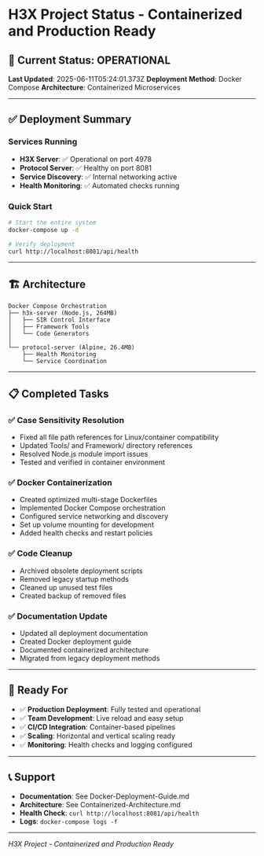 # H3X Project Status - Containerized and Production Ready

## 🎯 Current Status: OPERATIONAL

**Last Updated**: 2025-06-11T05:24:01.373Z
**Deployment Method**: Docker Compose
**Architecture**: Containerized Microservices

---

## ✅ Deployment Summary

### Services Running
- **H3X Server**: ✅ Operational on port 4978
- **Protocol Server**: ✅ Healthy on port 8081
- **Service Discovery**: ✅ Internal networking active
- **Health Monitoring**: ✅ Automated checks running

### Quick Start
```bash
# Start the entire system
docker-compose up -d

# Verify deployment
curl http://localhost:8081/api/health
```

---

## 🏗️ Architecture

```
Docker Compose Orchestration
├── h3x-server (Node.js, 264MB)
│   ├── SIR Control Interface
│   ├── Framework Tools
│   └── Code Generators
│
└── protocol-server (Alpine, 26.4MB)
    ├── Health Monitoring
    └── Service Coordination
```

---

## 📋 Completed Tasks

### ✅ Case Sensitivity Resolution
- Fixed all file path references for Linux/container compatibility
- Updated Tools/ and Framework/ directory references
- Resolved Node.js module import issues
- Tested and verified in container environment

### ✅ Docker Containerization
- Created optimized multi-stage Dockerfiles
- Implemented Docker Compose orchestration
- Configured service networking and discovery
- Set up volume mounting for development
- Added health checks and restart policies

### ✅ Code Cleanup
- Archived obsolete deployment scripts
- Removed legacy startup methods  
- Cleaned up unused test files
- Created backup of removed files

### ✅ Documentation Update
- Updated all deployment documentation
- Created Docker deployment guide
- Documented containerized architecture
- Migrated from legacy deployment methods

---

## 🚀 Ready For

- ✅ **Production Deployment**: Fully tested and operational
- ✅ **Team Development**: Live reload and easy setup
- ✅ **CI/CD Integration**: Container-based pipelines
- ✅ **Scaling**: Horizontal and vertical scaling ready
- ✅ **Monitoring**: Health checks and logging configured

---

## 📞 Support

- **Documentation**: See Docker-Deployment-Guide.md
- **Architecture**: See Containerized-Architecture.md
- **Health Check**: `curl http://localhost:8081/api/health`
- **Logs**: `docker-compose logs -f`

---

*H3X Project - Containerized and Production Ready*
